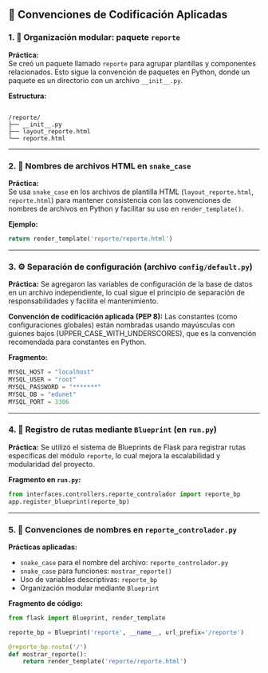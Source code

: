 ## 📝 Convenciones de Codificación Aplicadas

### 1. 📁 Organización modular: paquete `reporte`

**Práctica:**  
Se creó un paquete llamado `reporte` para agrupar plantillas y componentes relacionados. Esto sigue la convención de paquetes en Python, donde un paquete es un directorio con un archivo `__init__.py`.

**Estructura:**
```

/reporte/
├── __init__.py
├── layout_reporte.html
└── reporte.html
````
---

### 2. 📄 Nombres de archivos HTML en `snake_case`

**Práctica:**  
Se usa `snake_case` en los archivos de plantilla HTML (`layout_reporte.html`, `reporte.html`) para mantener consistencia con las convenciones de nombres de archivos en Python y facilitar su uso en `render_template()`.

**Ejemplo:**
```python
return render_template('reporte/reporte.html')
````

---

### 3. ⚙️ Separación de configuración (archivo `config/default.py`)

**Práctica:**
Se agregaron las variables de configuración de la base de datos en un archivo independiente, lo cual sigue el principio de separación de responsabilidades y facilita el mantenimiento.

**Convención de codificación aplicada (PEP 8):**
Las constantes (como configuraciones globales) están nombradas usando mayúsculas con guiones bajos (UPPER_CASE_WITH_UNDERSCORES), que es la convención recomendada para constantes en Python.

**Fragmento:**

```python
MYSQL_HOST = "localhost"
MYSQL_USER = "root"
MYSQL_PASSWORD = "*******"
MYSQL_DB = "edunet"
MYSQL_PORT = 3306
```
---

### 4. 🔗 Registro de rutas mediante `Blueprint` (en `run.py`)

**Práctica:**
Se utilizó el sistema de Blueprints de Flask para registrar rutas específicas del módulo `reporte`, lo cual mejora la escalabilidad y modularidad del proyecto.

**Fragmento en `run.py`:**

```python
from interfaces.controllers.reporte_controlador import reporte_bp
app.register_blueprint(reporte_bp)
```

---

### 5. 🐍 Convenciones de nombres en `reporte_controlador.py`

**Prácticas aplicadas:**

* `snake_case` para el nombre del archivo: `reporte_controlador.py`
* `snake_case` para funciones: `mostrar_reporte()`
* Uso de variables descriptivas: `reporte_bp`
* Organización modular mediante `Blueprint`

**Fragmento de código:**

```python
from flask import Blueprint, render_template

reporte_bp = Blueprint('reporte', __name__, url_prefix='/reporte')

@reporte_bp.route('/')
def mostrar_reporte():
    return render_template('reporte/reporte.html')
```
